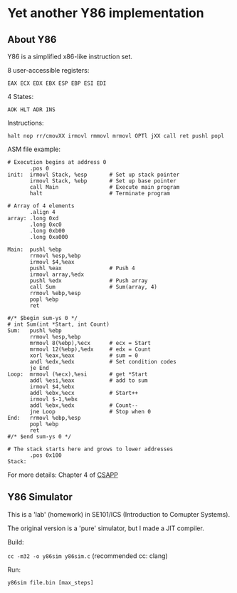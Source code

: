 Yet another Y86 implementation
===

About Y86
---

Y86 is a simplified x86-like instruction set.

8 user-accessible registers:

`EAX ECX EDX EBX ESP EBP ESI EDI`

4 States:

`AOK HLT ADR INS`

Instructions:

`halt nop rr/cmovXX irmovl rmmovl mrmovl OPTl jXX call ret pushl popl`

ASM file example:

    # Execution begins at address 0
           .pos 0
    init:  irmovl Stack, %esp       # Set up stack pointer
           irmovl Stack, %ebp       # Set up base pointer
           call Main                # Execute main program
           halt                     # Terminate program

    # Array of 4 elements
           .align 4
    array: .long 0xd
           .long 0xc0
           .long 0xb00
           .long 0xa000

    Main:  pushl %ebp
           rrmovl %esp,%ebp
           irmovl $4,%eax
           pushl %eax               # Push 4
           irmovl array,%edx
           pushl %edx               # Push array
           call Sum                 # Sum(array, 4)
           rrmovl %ebp,%esp
           popl %ebp
           ret

    #/* $begin sum-ys 0 */
    # int Sum(int *Start, int Count)
    Sum:   pushl %ebp
           rrmovl %esp,%ebp
           mrmovl 8(%ebp),%ecx      # ecx = Start
           mrmovl 12(%ebp),%edx     # edx = Count
           xorl %eax,%eax           # sum = 0
           andl %edx,%edx           # Set condition codes
           je End
    Loop:  mrmovl (%ecx),%esi       # get *Start
           addl %esi,%eax           # add to sum
           irmovl $4,%ebx
           addl %ebx,%ecx           # Start++
           irmovl $-1,%ebx
           addl %ebx,%edx           # Count--
           jne Loop                 # Stop when 0
    End:   rrmovl %ebp,%esp
           popl %ebp
           ret
    #/* $end sum-ys 0 */

    # The stack starts here and grows to lower addresses
           .pos 0x100
    Stack:

For more details: Chapter 4 of [CSAPP](http://csapp.cs.cmu.edu/)

Y86 Simulator
---

This is a 'lab' (homework) in SE101/ICS (Introduction to Comupter Systems).

The original version is a 'pure' simulator, but I made a JIT compiler.

Build:

`cc -m32 -o y86sim y86sim.c` (recommended cc: clang)

Run:

`y86sim file.bin [max_steps]`
